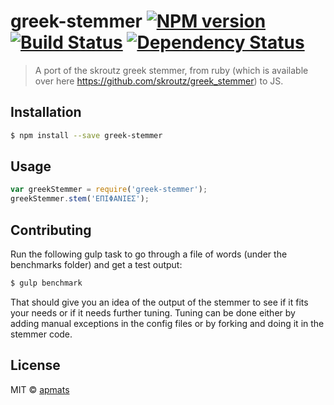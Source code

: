 # greek-stemmer [![NPM version][npm-image]][npm-url] [![Build Status][travis-image]][travis-url] [![Dependency Status][daviddm-image]][daviddm-url]
> A port of the skroutz greek stemmer, from ruby (which is available over here https://github.com/skroutz/greek_stemmer) to JS.

## Installation

```sh
$ npm install --save greek-stemmer
```
## Usage

```js
var greekStemmer = require('greek-stemmer');
greekStemmer.stem('ΕΠΙΦΑΝΙΕΣ');
```

## Contributing

Run the following gulp task to go through a file of words (under the benchmarks folder) and get a test output:

```sh
$ gulp benchmark
```
That should give you an idea of the output of the stemmer to see if it fits your needs or if it needs further tuning. Tuning can be done either by adding manual exceptions in the config files or by forking and doing it in the stemmer code.

## License

MIT © [apmats]()


[npm-image]: https://badge.fury.io/js/greek-stemmer.svg
[npm-url]: https://npmjs.org/package/greek-stemmer
[travis-image]: https://travis-ci.org/Apmats/greekstemmerjs.svg?branch=master
[travis-url]: https://travis-ci.org/Apmats/greekstemmerjs
[daviddm-image]: https://david-dm.org/apmats/greekstemmerjs.svg?theme=shields.io
[daviddm-url]: https://david-dm.org/apmats/greekstemmerjs
